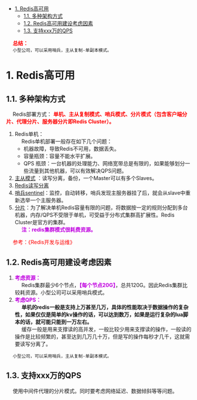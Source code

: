 
<!-- TOC -->

- [1. Redis高可用](#1-redis高可用)
    - [1.1. 多种架构方式](#11-多种架构方式)
    - [1.2. Redis高可用建设考虑因素](#12-redis高可用建设考虑因素)
    - [1.3. 支持xxx万的QPS](#13-支持xxx万的qps)

<!-- /TOC -->

&emsp; **<font color = "red">总结：</font>**  
&emsp; `小型公司，可以采用哨兵，主从复制-单副本模式。`  

# 1. Redis高可用
<!--
一文把Redis主从复制、哨兵、Cluster三种模式摸透 
https://mp.weixin.qq.com/s/GlqoafdmC4Xjf7DACN3srQ

Redis官方的高可用性解决方案 
https://mp.weixin.qq.com/s/8JPBNMGhBsq2jfW9v-H5vQ
***Redis中主、从库宕机如何恢复？
 https://mp.weixin.qq.com/s/pO23ASPrc46BoPkRnQsPXQ
 Redis主从、哨兵、 Cluster集群一锅端！ 
 https://mp.weixin.qq.com/s/u31mfJfY9yUAJp-vQ9us2w

-->

<!-- 
~~
***Redis 生产架构选型解决方案 
https://mp.weixin.qq.com/s/4d-zeaVbQFn7qT4DWagjOg
-->

## 1.1. 多种架构方式 
&emsp; Redis部署方式： **<font color = "red">单机、主从复制模式、哨兵模式、分片模式（包含客户端分片、代理分片、服务器分片即Redis Cluster）。</font>**  
1. Redis单机：  
    &emsp; Redis单机部署一般存在如下几个问题：  
    * 机器故障，导致Redis不可用，数据丢失。  
    * 容量瓶颈：容量不能水平扩展。  
    * QPS 瓶颈：一台机器的处理能力、网络宽带总是有限的，如果能够划分一些流量到其他机器，可以有效解决QPS问题。 
1. [主从模式](/docs/microService/Redis/RedisMasterSlave.md) ：读写分离，备份，一个Master可以有多个Slaves。  
2. [Redis读写分离](/docs/microService/Redis/RedisWriteRead.md)  
3. [哨兵sentinel](/docs/microService/Redis/RedisSentry.md)：监控，自动转移，哨兵发现主服务器挂了后，就会从slave中重新选举一个主服务器。  
4. [分片](/docs/microService/Redis/RedisCluster.md)：为了解决单机Redis容量有限的问题，将数据按一定的规则分配到多台机器，内存/QPS不受限于单机，可受益于分布式集群高扩展性。Redis Cluster是官方的集群。  
&emsp; **<font color = "clime">注：redis集群模式很耗费资源。</font>**  

&emsp; <font color="red">参考：《Redis开发与运维》</font>  


## 1.2. Redis高可用建设考虑因素
1. **<font color = "clime">考虑资源：</font>**    
&emsp; Redis集群最少6个节点，**<font color = "clime">【每个节点20G】</font>**，总共120G。因此Redis集群比较耗资源。小型公司可以采用哨兵模式。    
2. **<font color = "clime">考虑QPS：</font>**  
&emsp; **单机的redis一般是支持上万甚至几万，具体的性能取决于数据操作的复杂性，如果仅仅是简单的kv操作的话，可以达到数万，如果是运行复杂的lua脚本的话，就可能只能到一万左右。**  
&emsp; 缓存一般是用来支撑读的高并发，一般比较少用来支撑读的操作，一般读的操作是比较频繁的，甚至达到几万几十万，但是写的操作每秒才几千，这就需要读写分离了。  

&emsp; `小型公司，可以采用哨兵，主从复制-单副本模式。`  


## 1.3. 支持xxx万的QPS  
<!-- 
https://www.zhihu.com/question/263771630
-->
&emsp; 使用中间件代理的分片模式。同时要考虑网络延迟、数据倾斜等等问题。  
